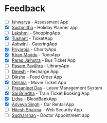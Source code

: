 # Feedback 

- [ ] [Ishwarya](ishwarya.md) - Assessment App
- [x] [Sushmitha](sushmita.md) - Holiday Planner app
- [ ] [Lakshmi](lakshmi.md) - ShoppingApp
- [x] [Tushant](tushant.md) - TicketApp
- [ ] [Ashwini](ashwini.md) - CateringApp
- [x] [Priyaroja](priyaroja.md) - CharityApp
- [x] [Kiran Maddu](kiran.md) - TodoApp
- [x] [Paras Jalhotra](paras.md) - Bus Ticket App
- [ ] [Pasam Pavithra](pavithra.md) - LibraryApp
- [ ] [Dinesh](dinesh.md) - Recharge App
- [ ] [Diksha](diksha.md) - Food Order App
- [x] [Celshia](celshia.md) - Movie Ticket App
- [ ] [Prasanjeet Das](prasanjeet.md) - Leave Management System
- [x] [Sai Brindha](saibrindha.md) - Train Ticket Booking App
- [x] [Lidya](lidya.md) - BloodBankApp
- [x] [Adveya Singh](adveya.md) - Car Rental App
- [ ] [Hitesh Sharma](hitesh.md) - Web Security App
- [ ] [Sudharshan](sudharshan.md) - Doctor Appointment app
